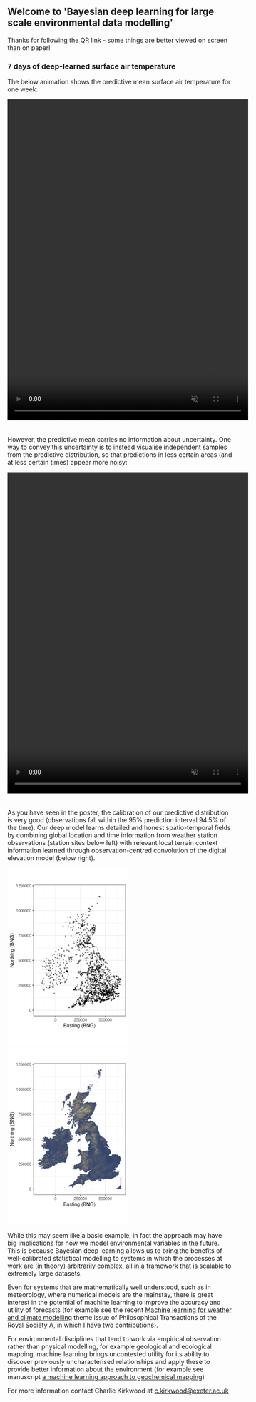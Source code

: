 ## Welcome to 'Bayesian deep learning for large scale environmental data modelling'

Thanks for following the QR link - some things are better viewed on screen than on paper!

###  7 days of deep-learned surface air temperature

The below animation shows the predictive mean surface air temperature for one week:

<video width="540" height="720" autoplay loop muted playsinline>
  <source type="video/mp4" src="https://github.com/charliekirkwood/AI_UK_poster/blob/main/SRFC_AIR_TMPR_696k_gauss_uniform_network_86_animation_WOW_robust_v2_2020_11_06-2020_11_12.mp4?raw=true">
</video>

\
However, the predictive mean carries no information about uncertainty. One way to convey this uncertainty is to instead visualise independent samples from the predictive distribution, so that predictions in less certain areas (and at less certain times) appear more noisy:

<video width="540" height="720" autoplay loop muted playsinline>
  <source type="video/mp4" src="https://github.com/charliekirkwood/AI_UK_poster/blob/main/SRFC_AIR_TMPR_696k_gauss_uniform_network_87_animation_WOW_robust_honest_2020_11_06-2020_11_12.mp4?raw=true">
</video>

\
As you have seen in the poster, the calibration of our predictive distribution is very good (observations fall within the 95% prediction interval 94.5% of the time). Our deep model learns detailed and honest spatio-temporal fields by combining global location and time information from weather station observations (station sites below left) with relevant local terrain context information learned through observation-centred convolution of the digital elevation model (below right).

<p float="left">
  <img src="https://raw.githubusercontent.com/charliekirkwood/AI_UK_poster/main/UKweatherstations.png" width="270" />
  <img src="https://raw.githubusercontent.com/charliekirkwood/AI_UK_poster/main/UKelevation.png" width="270" />
</p>

While this may seem like a basic example, in fact the approach may have big implications for how we model environmental variables in the future. This is because Bayesian deep learning allows us to bring the benefits of well-calibrated statistical modelling to systems in which the processes at work are (in theory) arbitrarily complex, all in a framework that is scalable to extremely large datasets.

Even for systems that are mathematically well understood, such as in meteorology, where numerical models are the mainstay, there is great interest in the potential of machine learning to improve the accuracy and utility of forecasts (for example see the recent [Machine learning for weather and climate modelling](https://royalsocietypublishing.org/toc/rsta/2021/379/2194) theme issue of Philosophical Transactions of the Royal Society A, in which I have two contributions).

For environmental disciplines that tend to work via empirical observation rather than physical modelling, for example geological and ecological mapping, machine learning brings uncontested utility for its ability to discover previously uncharacterised relationships and apply these to provide better information about the environment (for example see manuscript [a machine learning approach to geochemical mapping](https://doi.org/10.1016/j.gexplo.2016.05.003))

For more information contact Charlie Kirkwood at c.kirkwood@exeter.ac.uk
